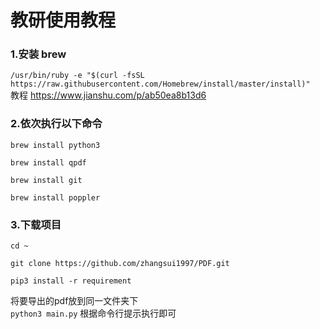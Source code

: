 # 教研使用教程

### 1.安装 brew 
```/usr/bin/ruby -e "$(curl -fsSL https://raw.githubusercontent.com/Homebrew/install/master/install)"```  
教程 https://www.jianshu.com/p/ab50ea8b13d6
### 2.依次执行以下命令

```brew install python3```


```brew install qpdf```

```brew install git```

```brew install poppler```

### 3.下载项目

```cd ~```  

```git clone https://github.com/zhangsui1997/PDF.git```   

```pip3 install -r requirement```

将要导出的pdf放到同一文件夹下    
```python3 main.py```
根据命令行提示执行即可

